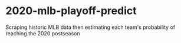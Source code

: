 # 2020-mlb-playoff-predict
Scraping historic MLB data then estimating each team's probability of reaching the 2020 postseason 
